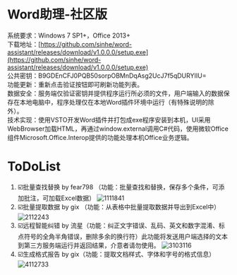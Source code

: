 # Word助理-社区版
系统要求：Windows 7 SP1+，Office 2013+  
下载地址：[https://github.com/sinhe/word-assistant/releases/download/v1.0.0.0/setup.exe](https://github.com/sinhe/word-assistant/releases/download/v1.0.0.0/setup.exe)  
公共密钥：B9GDEnCFJ0PQB50sorpOBMnDqAsg2UcJ7f5qDURYIIU=  
功能更新：重新点击验证按钮即可刷新功能列表。  
数据安全：服务端仅验证密钥并提供程序运行所必须的文件，用户端输入的数据保存在本地电脑中，程序处理仅在本地Word插件环境中运行（有特殊说明的除外）。  
技术实现：使用VSTO开发Word插件并打包成exe程序安装到本机，UI采用WebBrowser加载HTML，再通过window.external调用C#代码，使用微软Office组件Microsoft.Office.Interop提供的功能处理本机Office业务逻辑。  
# ToDoList
1. ☑️批量查找替换 by fear798 （功能：批量查找和替换，保存多个条件，可添加批注，可加载Excel数据）
![1111841](https://github.com/user-attachments/assets/3f81b02c-a6af-40de-bbbd-ffd9cc35e002)
2. ☑️批量提取数据 by gix （功能：从表格中批量提取数据并导出到Excel中）
![2112243](https://github.com/user-attachments/assets/4cbc90db-ac28-46a2-b917-abc5482dc626)
3. ☑️远程智能纠错 by 流星（功能：纠正文字错误、乱码、英文和数字混淆、标点符号的全角半角错误，删除多余的换行符）此功能将发送用户端选择的文本到第三方服务端运行并返回结果，介意者请勿使用。
![3103116](https://github.com/user-attachments/assets/299774eb-4587-44d8-bcee-e0cf159e05e7)
4. ☑️生成格式报告 by gix（功能：提取文档样式、字体和字号的格式信息）
![4112733](https://github.com/user-attachments/assets/8bd90a1b-ea04-448d-aec5-c6211110c580)
